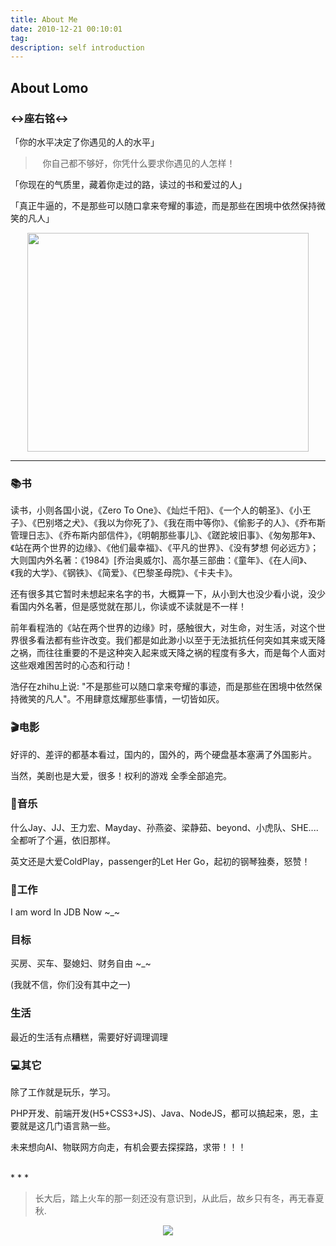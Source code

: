 ```yaml
---
title: About Me
date: 2010-12-21 00:10:01
tag: 
description: self introduction
---
```


## About Lomo


### ↔️座右铭↔️

「你的水平决定了你遇见的人的水平」


> &nbsp;&nbsp;&nbsp;你自己都不够好，你凭什么要求你遇见的人怎样！

「你现在的气质里，藏着你走过的路，读过的书和爱过的人」


「真正牛逼的，不是那些可以随口拿来夸耀的事迹，而是那些在困境中依然保持微笑的凡人」

<div align='center'>
    <img width="450" height="350" src="http://oluzh4sa6.bkt.clouddn.com/GitHubPages/article/tomorrow.jpeg" />
    <br>
</div>

- - -

### 📚书

读书，小则各国小说，《Zero To One》、《灿烂千阳》、《一个人的朝圣》、《小王子》、《巴别塔之犬》、《我以为你死了》、《我在雨中等你》、《偷影子的人》、《乔布斯管理日志》、《乔布斯内部信件》，《明朝那些事儿》、《蹉跎坡旧事》、《匆匆那年》、《站在两个世界的边缘》、《他们最幸福》、《平凡的世界》、《没有梦想 何必远方》；大则国内外名著：《1984》[乔治奥威尔]、高尔基三部曲：《童年》、《在人间》、《我的大学》、《钢铁》、《简爱》、《巴黎圣母院》、《卡夫卡》。

还有很多其它暂时未想起来名字的书，大概算一下，从小到大也没少看小说，没少看国内外名著，但是感觉就在那儿，你读或不读就是不一样！

前年看程浩的《站在两个世界的边缘》时，感触很大，对生命，对生活，对这个世界很多看法都有些许改变。我们都是如此渺小以至于无法抵抗任何突如其来或天降之祸，而往往重要的不是这种突入起来或天降之祸的程度有多大，而是每个人面对这些艰难困苦时的心态和行动！

浩仔在zhihu上说: "不是那些可以随口拿来夸耀的事迹，而是那些在困境中依然保持微笑的凡人"。不用肆意炫耀那些事情，一切皆如灰。


### 🎬电影
好评的、差评的都基本看过，国内的，国外的，两个硬盘基本塞满了外国影片。

当然，美剧也是大爱，很多！权利的游戏 全季全部追完。

### 🎵音乐
什么Jay、JJ、王力宏、Mayday、孙燕姿、梁静茹、beyond、小虎队、SHE.... 全都听了个遍，依旧那样。

英文还是大爱ColdPlay，passenger的Let Her Go，起初的钢琴独奏，怒赞！

### 📅工作

I am word In JDB Now ~_~

### 目标

买房、买车、娶媳妇、财务自由    ~_~

(我就不信，你们没有其中之一)

### 生活
最近的生活有点糟糕，需要好好调理调理

### 💻其它
除了工作就是玩乐，学习。

PHP开发、前端开发(H5+CSS3+JS)、Java、NodeJS，都可以搞起来，恩，主要就是这几门语言熟一些。

未来想向AI、物联网方向走，有机会要去探探路，求带！！！

<br>
* * *

> 长大后，踏上火车的那一刻还没有意识到，从此后，故乡只有冬，再无春夏秋.

<div align="center">
    <img src="http://oluzh4sa6.bkt.clouddn.com/GitHubPages/article/hometown.jpeg" />
    <br>
</div>
 
